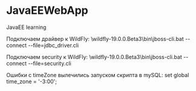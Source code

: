 # JavaEEWebApp
JavaEE learning

Подключаем драйвер к WildFly:
\wildfly-19.0.0.Beta3\bin\jboss-cli.bat --connect --file=jdbc_driver.cli

Подключаем security к WildFly:
\wildfly-19.0.0.Beta3\bin\jboss-cli.bat --connect --file=security.cli

Ошибки с timeZone вылечились запуском скрипта в mySQL:
set global time_zone = '-3:00';

